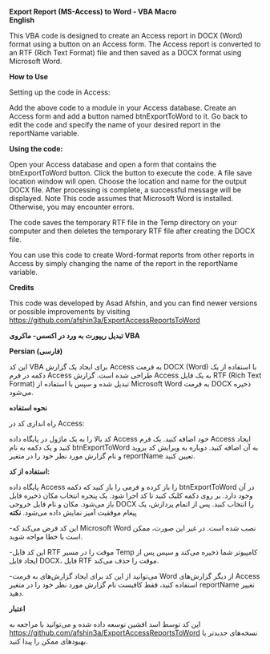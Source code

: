 **Export Report (MS-Access) to Word - VBA Macro**<br>
**English**<br>

This VBA code is designed to create an Access report in DOCX (Word) format using a button on an Access form. The Access report is converted to an RTF (Rich Text Format) file and then saved as a DOCX format using Microsoft Word.

**How to Use**<br>

Setting up the code in Access:

Add the above code to a module in your Access database.
Create an Access form and add a button named btnExportToWord to it.
Go back to edit the code and specify the name of your desired report in the reportName variable.

**Using the code:**<br>

Open your Access database and open a form that contains the btnExportToWord button.
Click the button to execute the code.
A file save location window will open. Choose the location and name for the output DOCX file.
After processing is complete, a successful message will be displayed.
Note
This code assumes that Microsoft Word is installed. Otherwise, you may encounter errors.

The code saves the temporary RTF file in the Temp directory on your computer and then deletes the temporary RTF file after creating the DOCX file.

You can use this code to create Word-format reports from other reports in Access by simply changing the name of the report in the reportName variable.

**Credits**<br>

This code was developed by Asad Afshin, and you can find newer versions or possible improvements by visiting  https://github.com/afshin3a/ExportAccessReportsToWord 

**تبدیل ریپورت به ورد در اکسس- ماکروی VBA**<br>

**Persian (فارسی)**<br>

این کد VBA برای ایجاد یک گزارش Access به فرمت DOCX (Word) با استفاده از یک دکمه در فرم Access طراحی شده است. گزارش Access به یک فایل RTF (Rich Text Format) تبدیل شده و سپس با استفاده از Microsoft Word به فرمت DOCX ذخیره می‌شود.

**نحوه استفاده**<br>

راه اندازی کد در Access:

کد بالا را به یک ماژول در پایگاه داده Access خود اضافه کنید.
یک فرم Access ایجاد کنید و یک دکمه به نام btnExportToWord به آن اضافه کنید.
دوباره به ویرایش کد بروید و نام گزارش مورد نظر خود را در متغیر reportName تعیین کنید.

**استفاده از کد:** <br>

پایگاه داده Access را باز کرده و فرمی را باز کنید که دکمه btnExportToWord در آن وجود دارد.
بر روی دکمه کلیک کنید تا کد اجرا شود.
یک پنجره انتخاب مکان ذخیره فایل باز می‌شود. مکان و نام فایل خروجی DOCX را انتخاب کنید.
پس از اتمام پردازش، یک پیغام موفقیت آمیز نمایش داده می‌شود.
**نکته** <br>

-این کد فرض می‌کند که Microsoft Word نصب شده است. در غیر این صورت، ممکن است با خطا مواجه شوید.

-این کد فایل RTF موقت را در مسیر Temp کامپیوتر شما ذخیره می‌کند و سپس پس از ایجاد فایل DOCX، فایل RTF موقت را حذف می‌کند.

-می‌توانید از این کد برای ایجاد گزارش‌های به فرمت Word از دیگر گزارش‌های Access استفاده کنید، فقط کافیست نام گزارش مورد نظر خود را در متغیر reportName تغییر دهید.

**اعتبار**

این کد توسط اسد افشین توسعه داده شده و می‌توانید با مراجعه به https://github.com/afshin3a/ExportAccessReportsToWord نسخه‌های جدیدتر یا بهبود‌های ممکن را پیدا کنید.
